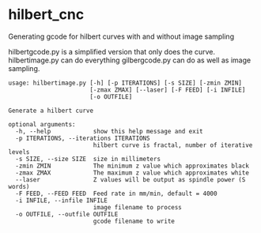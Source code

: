 # hilbert_cnc
Generating gcode for hilbert curves with and without image sampling 

hilbertgcode.py is a simplified version that only does the curve.
hilbertimage.py can do everything gilbergcode.py can do as well as image sampling.


```
usage: hilbertimage.py [-h] [-p ITERATIONS] [-s SIZE] [-zmin ZMIN]
                       [-zmax ZMAX] [--laser] [-F FEED] [-i INFILE]
                       [-o OUTFILE]

Generate a hilbert curve

optional arguments:
  -h, --help            show this help message and exit
  -p ITERATIONS, --iterations ITERATIONS
                        hilbert curve is fractal, number of iterative levels
  -s SIZE, --size SIZE  size in millimeters
  -zmin ZMIN            The minimum z value which approximates black
  -zmax ZMAX            The maximum z value which approximates white
  --laser               Z values will be output as spindle power (S words)
  -F FEED, --FEED FEED  Feed rate in mm/min, default = 4000
  -i INFILE, --infile INFILE
                        image filename to process
  -o OUTFILE, --outfile OUTFILE
                        gcode filename to write
```
